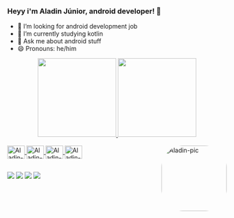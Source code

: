### Heyy i'm Aladin Júnior, android developer! 👋


- 🔭 I’m looking for android development job
- 🌱 I’m currently studying kotlin
- 💬 Ask me about android stuff
- 😄 Pronouns: he/him

<div align="center">
  <a href="https://github.com/aladinjunior">
  <img height="180em" src="https://github-readme-stats.vercel.app/api?username=aladinjunior&show_icons=true&theme=transparent&include_all_commits=true&count_private=true"/>
  <img height="180em" src="https://github-readme-stats.vercel.app/api/top-langs/?username=aladinjunior&layout=compact&langs_count=7&theme=transparent"/>
</div>

<div style="display: inline_block"><br>
  <img align="center" alt="Aladin-AndroidStudio" height="30" width="40" <img src="https://cdn.jsdelivr.net/gh/devicons/devicon/icons/androidstudio/androidstudio-original.svg" />
  <img align="center" alt="Aladin-Android" height="30" width="40" <img src="https://cdn.jsdelivr.net/gh/devicons/devicon/icons/android/android-original.svg" />
  <img align="center" alt="Aladin-Kotlin" height="30" width="40" <img src="https://cdn.jsdelivr.net/gh/devicons/devicon/icons/kotlin/kotlin-original.svg" />
  <img align="center" alt="Aladin-Java" height="30" width="40" <img src="https://cdn.jsdelivr.net/gh/devicons/devicon/icons/java/java-original.svg" />
  <img align="right" alt="Aladin-pic" height="150" style="border-radius:50px;" src="https://media.discordapp.net/attachments/639956127056134178/890373478988013628/Publicacoes_Instagram_1_1.png?width=676&height=676">
</div>
  
##

<div>
  <a href="https://instagram.com/aladinjr._/" target="_blank"><img src="https://img.shields.io/badge/-Instagram-%23E4405F?style=for-the-badge&logo=instagram&logoColor=white" target="_blank"></a>
 	<a href="https://www.twitter.com/aladinjr_" target="_blank"><img src="https://img.shields.io/badge/Twitter-1DA1F2?style=for-the-badge&logo=twitter&logoColor=white" target="_blank"></a>
  <a href = "mailto:contactaladinjr@gmail.com"><img src="https://img.shields.io/badge/-Gmail-%23333?style=for-the-badge&logo=gmail&logoColor=white" target="_blank"></a>
  <a href="https://www.linkedin.com/in/aladinjunior/" target="_blank"><img src="https://img.shields.io/badge/-LinkedIn-%230077B5?style=for-the-badge&logo=linkedin&logoColor=white" target="_blank"></a> 

</div>

